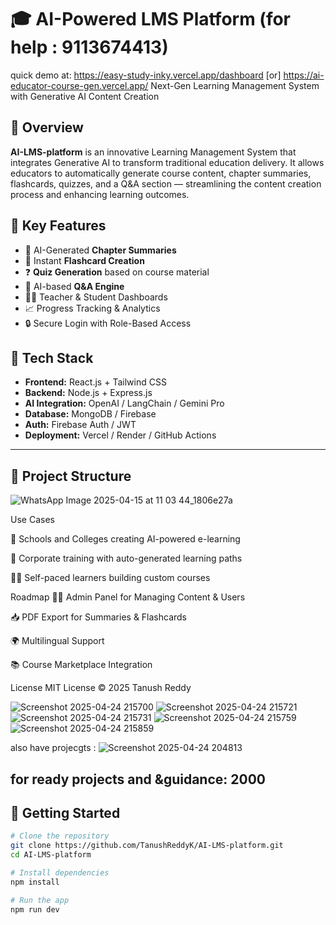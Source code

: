 # 🎓 AI-Powered LMS Platform  (for help : 9113674413)
quick demo at: https://easy-study-inky.vercel.app/dashboard [or] https://ai-educator-course-gen.vercel.app/
Next-Gen Learning Management System with Generative AI Content Creation

## 🚀 Overview
**AI-LMS-platform** is an innovative Learning Management System that integrates Generative AI to transform traditional education delivery. It allows educators to automatically generate course content, chapter summaries, flashcards, quizzes, and a Q&A section — streamlining the content creation process and enhancing learning outcomes.

## 🌟 Key Features
- 🤖 AI-Generated **Chapter Summaries**
- 🧾 Instant **Flashcard Creation**
- ❓ **Quiz Generation** based on course material
- 🧠 AI-based **Q&A Engine**
- 👩‍🏫 Teacher & Student Dashboards
- 📈 Progress Tracking & Analytics
- 🔒 Secure Login with Role-Based Access

## 🧰 Tech Stack
- **Frontend:** React.js + Tailwind CSS  
- **Backend:** Node.js + Express.js  
- **AI Integration:** OpenAI / LangChain / Gemini Pro  
- **Database:** MongoDB / Firebase  
- **Auth:** Firebase Auth / JWT  
- **Deployment:** Vercel / Render / GitHub Actions

---

## 📂 Project Structure
![WhatsApp Image 2025-04-15 at 11 03 44_1806e27a](https://github.com/user-attachments/assets/94c00ae4-fa66-42a9-9b22-9b3eec855537)

 Use Cases

 
🏫 Schools and Colleges creating AI-powered e-learning

💼 Corporate training with auto-generated learning paths

🧑‍💻 Self-paced learners building custom courses

 Roadmap
🧑‍🏫 Admin Panel for Managing Content & Users

📥 PDF Export for Summaries & Flashcards

🌍 Multilingual Support

📚 Course Marketplace Integration

License
MIT License © 2025 Tanush Reddy



![Screenshot 2025-04-24 215700](https://github.com/user-attachments/assets/164d38a3-1a44-4b62-a7d1-5830fe3defbf)
![Screenshot 2025-04-24 215721](https://github.com/user-attachments/assets/868a1596-6b8c-4236-ba6c-cda635266358)
![Screenshot 2025-04-24 215731](https://github.com/user-attachments/assets/93b0d2ff-d07b-4216-a30e-f5d7fa0f2cbf)
![Screenshot 2025-04-24 215759](https://github.com/user-attachments/assets/44fe4e68-6e4e-464a-8b1a-7421e59880c2)
![Screenshot 2025-04-24 215859](https://github.com/user-attachments/assets/6668024e-1fd4-446c-8aa5-3503987e6ea6)

also have projecgts : 
![Screenshot 2025-04-24 204813](https://github.com/user-attachments/assets/e71ab2f2-91b3-4051-ab5a-3b829547b71b)


for ready projects and &guidance: 2000
---

## 🚀 Getting Started

```bash
# Clone the repository
git clone https://github.com/TanushReddyK/AI-LMS-platform.git
cd AI-LMS-platform

# Install dependencies
npm install

# Run the app
npm run dev



